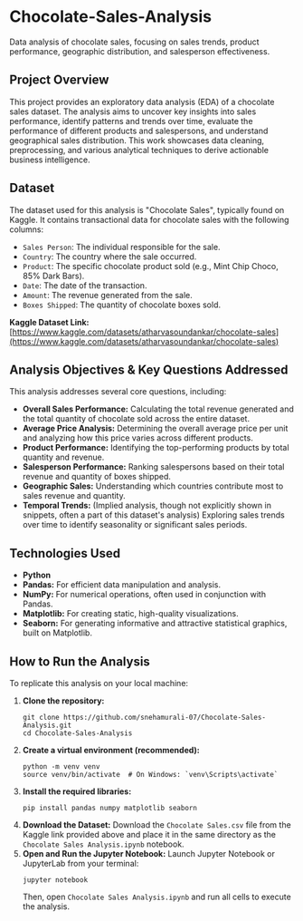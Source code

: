 # Chocolate-Sales-Analysis
Data analysis of chocolate sales, focusing on sales trends, product performance, geographic distribution, and salesperson effectiveness.

## Project Overview

This project provides an exploratory data analysis (EDA) of a chocolate sales dataset. The analysis aims to uncover key insights into sales performance, identify patterns and trends over time, evaluate the performance of different products and salespersons, and understand geographical sales distribution. This work showcases data cleaning, preprocessing, and various analytical techniques to derive actionable business intelligence.

## Dataset

The dataset used for this analysis is "Chocolate Sales", typically found on Kaggle. It contains transactional data for chocolate sales with the following columns:

* `Sales Person`: The individual responsible for the sale.
* `Country`: The country where the sale occurred.
* `Product`: The specific chocolate product sold (e.g., Mint Chip Choco, 85% Dark Bars).
* `Date`: The date of the transaction.
* `Amount`: The revenue generated from the sale.
* `Boxes Shipped`: The quantity of chocolate boxes sold.

**Kaggle Dataset Link:** [https://www.kaggle.com/datasets/atharvasoundankar/chocolate-sales](https://www.kaggle.com/datasets/atharvasoundankar/chocolate-sales)

## Analysis Objectives & Key Questions Addressed

This analysis addresses several core questions, including:

* **Overall Sales Performance:** Calculating the total revenue generated and the total quantity of chocolate sold across the entire dataset.
* **Average Price Analysis:** Determining the overall average price per unit and analyzing how this price varies across different products.
* **Product Performance:** Identifying the top-performing products by total quantity and revenue.
* **Salesperson Performance:** Ranking salespersons based on their total revenue and quantity of boxes shipped.
* **Geographic Sales:** Understanding which countries contribute most to sales revenue and quantity.
* **Temporal Trends:** (Implied analysis, though not explicitly shown in snippets, often a part of this dataset's analysis) Exploring sales trends over time to identify seasonality or significant sales periods.

## Technologies Used

* **Python**
* **Pandas:** For efficient data manipulation and analysis.
* **NumPy:** For numerical operations, often used in conjunction with Pandas.
* **Matplotlib:** For creating static, high-quality visualizations.
* **Seaborn:** For generating informative and attractive statistical graphics, built on Matplotlib.

## How to Run the Analysis

To replicate this analysis on your local machine:

1.  **Clone the repository:**
    ```
    git clone https://github.com/snehamurali-07/Chocolate-Sales-Analysis.git
    cd Chocolate-Sales-Analysis
    ```
2.  **Create a virtual environment (recommended):**
    ```
    python -m venv venv
    source venv/bin/activate  # On Windows: `venv\Scripts\activate`
    ```
3.  **Install the required libraries:**
    ```
    pip install pandas numpy matplotlib seaborn
    ```
4.  **Download the Dataset:**
    Download the `Chocolate Sales.csv` file from the Kaggle link provided above and place it in the same directory as the `Chocolate Sales Analysis.ipynb` notebook.
5.  **Open and Run the Jupyter Notebook:**
    Launch Jupyter Notebook or JupyterLab from your terminal:
    ```
    jupyter notebook
    ```
    Then, open `Chocolate Sales Analysis.ipynb` and run all cells to execute the analysis.
